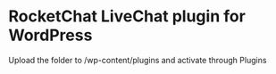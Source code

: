RocketChat LiveChat plugin for WordPress 
===

Upload the folder to /wp-content/plugins and activate through Plugins 


